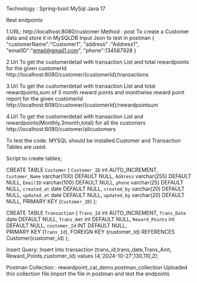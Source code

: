 Technology : 
Spring-boot
MySql
Java 17

Rest endpoints

1.URL:  http://localhost:8080/customer
Method : post
To create a Customer data and store it in MySQLDB
Input Json to test in postman
{
		"customerName":"Customer1",
		"address" :"Address1",
		"emailID":"email@gmail1.com",
		"phone":134567928
		}
  
2.Url To get the customerdetail with transaction List and total rewardpoints for the given customerId
 http://localhost:8080/customer/{customerId}/transactions
 
 3.Url To get the customerdetail with transaction List and total rewardpoints,sum of 3 month reward points and  monthwise reward point report for the given customerId
  http://localhost:8080/customer/{customerId}/rewardpointsum
  
4.Url To get the customerdetail with transaction List and rewardpoints(Monthly,3month,total) for all the customers
http://localhost:8080/customer/allcustomers

To test the code. MYSQL should be installed.Customer and Transaction Tables are used.

Script to create tables;

CREATE TABLE `Customer` (
  `Customer_ID` int AUTO_INCREMENT,
  `Customer_Name` varchar(100) DEFAULT NULL,
  `Address` varchar(255) DEFAULT NULL,
  `EmailID` varchar(100) DEFAULT NULL, 
  `phone` varchar(25) DEFAULT NULL,
  `created_at` date DEFAULT NULL,
  `created_by` varchar(20) DEFAULT NULL,
  `updated_at` date DEFAULT NULL,
  `updated_by` varchar(20) DEFAULT NULL,
  PRIMARY KEY (`Customer_ID`)
); 

CREATE TABLE `Transaction` (
  `Trans_Id` int AUTO_INCREMENT,
  `Trans_Date` date DEFAULT NULL,
  `Trans_Amt` int DEFAULT NULL,
  `Reward_Points` int DEFAULT NULL, 
  `customer_Id` INT DEFAULT NULL,  
  PRIMARY KEY (`Trans_Id`),
  FOREIGN KEY (customer_Id) REFERENCES Customer(customer_Id)
);

Insert Query:
Insert into transaction (trans_id,trans_date,Trans_Amt, Reward_Points,customer_Id) values (4,'2024-10-27',130,110,2);	

Postman Collection : rewardpoint_cal_demo.postman_collection
Uploaded this collection file.Import the file in postman and test the endpoints
